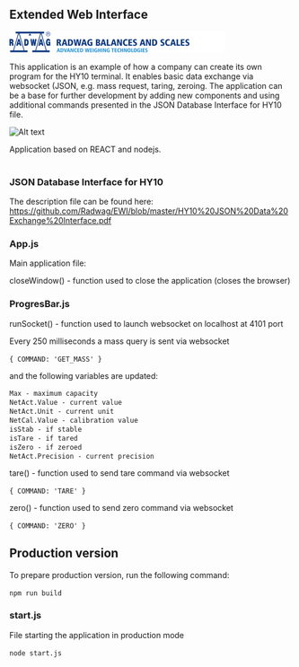 ## Extended Web Interface

![Alt text](en_header.png)

This application is an example of how a company can create its own program for the HY10 terminal. It enables basic data exchange via websocket (JSON, e.g. mass request, taring, zeroing.
The application can be a base for further development by adding new components and using additional commands presented in the JSON Database Interface for HY10 file.

![Alt text](_HY-10-1.jpg")

Application based on REACT and nodejs.<br/>
</br>

### JSON Database Interface for HY10
The description file can be found here:
https://github.com/Radwag/EWI/blob/master/HY10%20JSON%20Data%20Exchange%20Interface.pdf

### App.js

Main application file: </br>

closeWindow() - function used to close the application (closes the browser)

### ProgresBar.js

runSocket() - function used to launch websocket on localhost at 4101 port

Every 250 milliseconds a mass query is sent via websocket

```{ COMMAND: 'GET_MASS' }```

and the following variables are updated:

``` 
Max - maximum capacity
NetAct.Value - current value
NetAct.Unit - current unit
NetCal.Value - calibration value
isStab - if stable
isTare - if tared
isZero - if zeroed
NetAct.Precision - current precision
```

tare() - function used to send tare command via websocket

```{ COMMAND: 'TARE' }```

zero() - function used to send zero command via websocket

```{ COMMAND: 'ZERO' }```


## Production version

To prepare production version, run the following command:

```npm run build```

### start.js

File starting the application in production mode

```node start.js```

